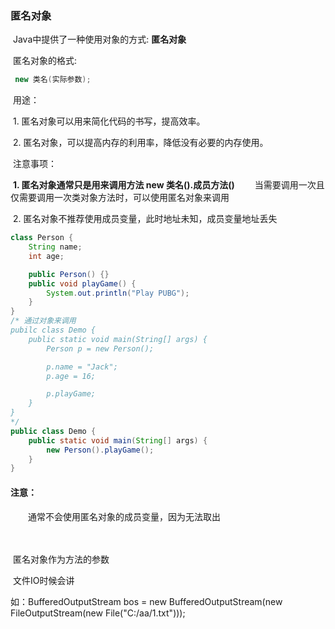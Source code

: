 ### 匿名对象

​ Java中提供了一种使用对象的方式:  **匿名对象**

​ 匿名对象的格式:
```java
​ new 类名(实际参数);
```
​ 用途：

​ 1\. 匿名对象可以用来简化代码的书写，提高效率。

​ 2\. 匿名对象，可以提高内存的利用率，降低没有必要的内存使用。

​ 注意事项：

​ **1\. 匿名对象通常只是用来调用方法 new 类名().成员方法()**
　　当需要调用一次且仅需要调用一次类对象方法时，可以使用匿名对象来调用

​ 2\. 匿名对象不推荐使用成员变量，此时地址未知，成员变量地址丢失
```java
class Person {
    String name;
    int age;

    public Person() {}
    public void playGame() {
        System.out.println("Play PUBG");
    }
}
/* 通过对象来调用
pubilc class Demo {
    public static void main(String[] args) {
        Person p = new Person();

        p.name = "Jack";
        p.age = 16;

        p.playGame;
    }
}
*/
public class Demo {
    public static void main(String[] args) {
        new Person().playGame();
    }
}
```

#### 注意：
　　通常不会使用匿名对象的成员变量，因为无法取出

　　

​ 匿名对象作为方法的参数

​ 文件IO时候会讲

如：BufferedOutputStream bos = new BufferedOutputStream(new FileOutputStream(new File("C:/aa/1.txt")));
